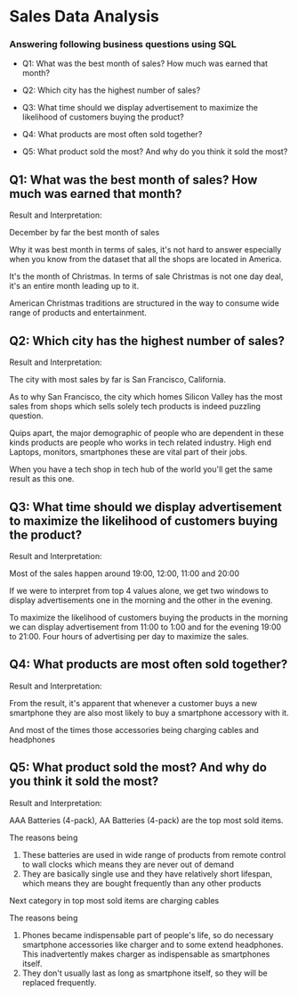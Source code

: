 # Sales Data Analysis
### Answering following business questions using SQL

- Q1: What was the best month of sales? How much was earned that month?

- Q2: Which city has the highest number of sales?

- Q3: What time should we display advertisement to maximize the likelihood of customers buying the product?

- Q4: What products are most often sold together?

- Q5: What product sold the most? And why do you think it sold the most?

## Q1: What was the best month of sales? How much was earned that month?
Result and Interpretation:

December by far the best month of sales

Why it was best month in terms of sales, it's not hard to answer especially when you know from the dataset that all the shops are located in America.

It's the month of Christmas. In terms of sale Christmas is not one day deal, it's an entire month leading up to it. 

American Christmas traditions are structured in the way to consume wide range of products and entertainment.

## Q2: Which city has the highest number of sales?
Result and Interpretation:

The city with most sales by far is San Francisco, California.

As to why San Francisco, the city which homes Silicon Valley has the most sales from shops which sells solely tech products is indeed puzzling question. 

Quips apart, the major demographic of people who are dependent in these kinds products are people who works in tech related industry. High end Laptops, monitors, smartphones these are vital part of their jobs.

When you have a tech shop in tech hub of the world you'll get the same result as this one.

## Q3: What time should we display advertisement to maximize the likelihood of customers buying the product?
Result and Interpretation:

Most of the sales happen around 19:00, 12:00, 11:00 and 20:00 

If we were to interpret from top 4 values alone, we get two windows to display advertisements one in the morning and the other in the evening.

To maximize the likelihood of customers buying the products in the morning we can display advertisement from 11:00 to 1:00 and for the evening 19:00 to 21:00. Four hours of advertising per day to maximize the sales.

## Q4: What products are most often sold together?
Result and Interpretation:

From the result, it's apparent that whenever a customer buys a new smartphone they are also most likely to buy a smartphone accessory with it.

And most of the times those accessories being charging cables and headphones

## Q5: What product sold the most? And why do you think it sold the most?
Result and Interpretation:

AAA Batteries (4-pack), AA Batteries (4-pack) are the top most sold items. 

The reasons being 

1. These batteries are used in wide range of products from remote control to wall clocks which means they are never out of demand
2. They are basically single use and they have relatively short lifespan, which means they are bought frequently than any other products

Next category in top most sold items are charging cables

The reasons being

1. Phones became indispensable part of people's life, so do necessary smartphone accessories like charger and to some extend headphones. This inadvertently makes charger as indispensable as smartphones itself.
2. They don't usually last as long as smartphone itself, so they will be replaced frequently.
